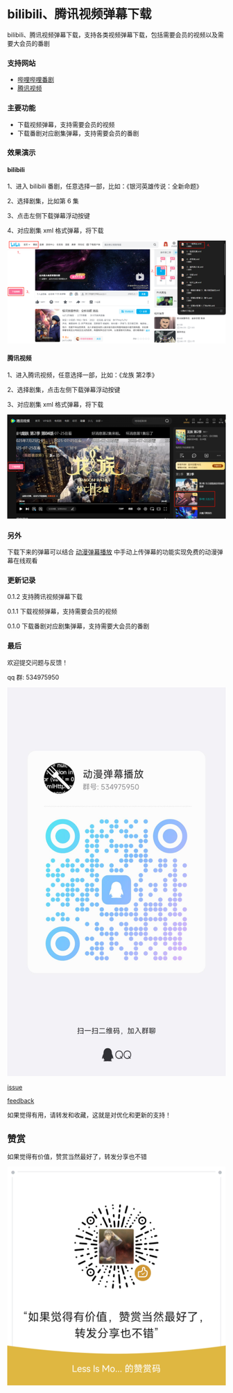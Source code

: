 # bilibili、腾讯视频弹幕下载

bilibili、腾讯视频弹幕下载，支持各类视频弹幕下载，包括需要会员的视频以及需要大会员的番剧


### 支持网站

- [哔哩哔哩番剧](https://www.bilibili.com/bangumi/)
- [腾讯视频](https://v.qq.com/)

### 主要功能

- 下载视频弹幕，支持需要会员的视频
- 下载番剧对应剧集弹幕，支持需要会员的番剧

### 效果演示

#### bilibili
1、进入 bilibili 番剧，任意选择一部，比如：《银河英雄传说：全新命题》

2、选择剧集，比如第 6 集

3、点击左侧下载弹幕浮动按键

4、对应剧集 xml 格式弹幕，将下载

![](https://raw.githubusercontent.com/LesslsMore/blog-img/master/picgo/PixPin_2025-01-18_16-29-57.png)

#### 腾讯视频

1、进入腾讯视频，任意选择一部，比如：《龙族 第2季》

2、选择剧集，点击左侧下载弹幕浮动按键

3、对应剧集 xml 格式弹幕，将下载

![](https://raw.githubusercontent.com/LesslsMore/blog-img/master/picgo/20250730212556.png)

### 另外

下载下来的弹幕可以结合 [动漫弹幕播放](https://github.com/LesslsMore/anime-danmu-play) 中手动上传弹幕的功能实现免费的动漫弹幕在线观看

### 更新记录

0.1.2  支持腾讯视频弹幕下载

0.1.1  下载视频弹幕，支持需要会员的视频

0.1.0  下载番剧对应剧集弹幕，支持需要大会员的番剧

### 最后

欢迎提交问题与反馈！

qq 群: 534975950

![](https://raw.githubusercontent.com/LesslsMore/blog-img/master/picgo/qrcode_1750556795932.jpg)

[issue](https://github.com/LesslsMore/bili-utils/issues)

[feedback](https://greasyfork.org/zh-CN/scripts/524107/feedback)

如果觉得有用，请转发和收藏，这就是对优化和更新的支持！

## 赞赏

如果觉得有价值，赞赏当然最好了，转发分享也不错

![](https://raw.githubusercontent.com/LesslsMore/blog-img/master/picgo/%E8%B5%9E%E8%B5%8F.png)
